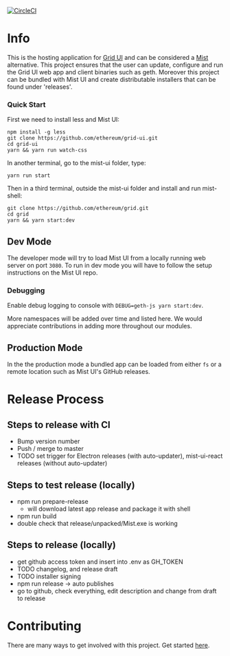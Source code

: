 [![CircleCI](https://circleci.com/gh/ethereum/grid/tree/master.svg?style=svg)](https://circleci.com/gh/ethereum/grid/tree/master)

# Info

This is the hosting application for [Grid UI](https://github.com/ethereum/grid-ui) and can be considered a [Mist](https://github.com/ethereum/Mist) alternative.
This project ensures that the user can update, configure and run the Grid UI web app and client binaries such as geth.
Moreover this project can be bundled with Mist UI and create distributable installers that can be found under 'releases'.

### Quick Start

First we need to install less and Mist UI:

```
npm install -g less
git clone https://github.com/ethereum/grid-ui.git
cd grid-ui
yarn && yarn run watch-css
```

In another terminal, go to the mist-ui folder, type:

```
yarn run start
```

Then in a third terminal, outside the mist-ui folder and install and run mist-shell:

```
git clone https://github.com/ethereum/grid.git
cd grid
yarn && yarn start:dev
```

## Dev Mode

The developer mode will try to load Mist UI from a locally running web server on port `3080`. To run in dev mode you will have to follow the setup instructions on the Mist UI repo.

### Debugging

Enable debug logging to console with `DEBUG=geth-js yarn start:dev`.

More namespaces will be added over time and listed here. We would appreciate contributions in adding more throughout our modules.

## Production Mode

In the the production mode a bundled app can be loaded from either `fs` or a remote location such as Mist UI's GitHub releases.

# Release Process

## Steps to release with CI

- Bump version number
- Push / merge to master
- TODO set trigger for Electron releases (with auto-updater), mist-ui-react releases (without auto-updater)

## Steps to test release (locally)

- npm run prepare-release
  - will download latest app release and package it with shell
- npm run build
- double check that release/unpacked/Mist.exe is working

## Steps to release (locally)

- get github access token and insert into .env as GH_TOKEN
- TODO changelog, and release draft
- TODO installer signing
- npm run release -> auto publishes
- go to github, check everything, edit description and change from draft to release

# Contributing

There are many ways to get involved with this project. Get started [here](/docs/CONTRIBUTING.md).
